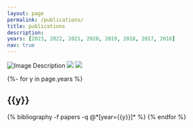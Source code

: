 ```yaml
---
layout: page
permalink: /publications/
title: publications
description:
years: [2023, 2022, 2021, 2020, 2019, 2018, 2017, 2016]
nav: true
---
```

<!-- _pages/publications.md -->
<div class="publications">
  <div class="photo-container">
    <img class="thumbnail" src="{{ https://github.com/AryehMiller/aryehmiller.github.io }}/assets/img/TREE_Cover.jpg" alt="Image Description">
    <img src="master/assets/img/CopeiaJPEG.jpg">
    <img src="master/assets/img/PsammodynastescoverJPEG.jpg">
  </div>

{%- for y in page.years %}
  <h2 class="year">{{y}}</h2>
  {% bibliography -f papers -q @*[year={{y}}]* %}
{% endfor %}
  
</div>
